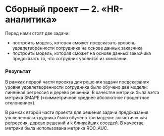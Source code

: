 # Сборный проект — 2. «HR-аналитика»
Перед нами стоят две задачи:
* построить модель, которая сможет предсказать уровень удовлетворённости сотрудника на основе данных заказчика
* построить модель, которая сможет на основе данных заказчика предсказать то, что сотрудник уволится из компании.

### Результат
В рамках первой части проекта для решения задачи предсказания уровня удовлетворенности сотрудника было обучено две модели: линейная регрессия и 
дерево решений. В качестве метрики была взята метрика SMAPE («симметричное среднее абсолютное процентное отклонение»).

В рамках второй части проекта для решения задачи предсказания увольнения сотрудника было обучено три модели: логистическая регрессия,
дерево решений и k ближайших соседей. В качестве метрики была использована метрика ROC_AUC.
